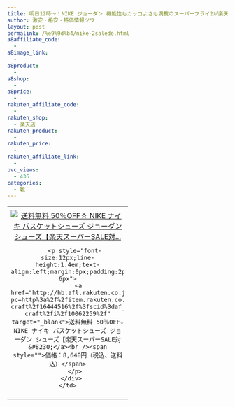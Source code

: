 ```yaml
---
title: 明日12時～！NIKE ジョーダン 機能性もカッコよさも満載のスーパーフライ2が楽天スーパーSALEで50%OFF激安特価8,000円！送料無料！
author: 激安・格安・特価情報ツウ
layout: post
permalink: /%e9%9d%b4/nike-2salede.html
a8affiliate_code:
  - 
a8image_link:
  - 
a8product:
  - 
a8shop:
  - 
a8price:
  - 
rakuten_affiliate_code:
  - 
rakuten_shop:
  - 楽天店
rakuten_product:
  - 
rakuten_price:
  - 
rakuten_affiliate_link:
  - 
pvc_views:
  - 436
categories:
  - 靴
---
```

<table border="0" cellpadding="0" cellspacing="0">
  <tr>
    <td valign="top">
      <div style="border:1px none;margin:0px;padding:6px 0px;width:260px;text-align:center;float:left">
        <a href="http://hb.afl.rakuten.co.jp/hgc/13c09448.6430b72c.13c09449.1b799ce2/?pc=http%3a%2f%2fitem.rakuten.co.jp%2fz-craft%2f16444516%2f%3fscid%3daf_link_tbl&m=http%3a%2f%2fm.rakuten.co.jp%2fz-craft%2fi%2f10062259%2f" target="_blank"><img src="http://hbb.afl.rakuten.co.jp/hgb/?pc=http%3a%2f%2fthumbnail.image.rakuten.co.jp%2f%400_mall%2fz-craft%2fcabinet%2f1%2f16%2f1644%2f16444516-1.jpg%3f_ex%3d240x240&m=http%3a%2f%2fthumbnail.image.rakuten.co.jp%2f%400_mall%2fz-craft%2fcabinet%2f1%2f16%2f1644%2f16444516-1.jpg" alt="送料無料 50％OFF☆ NIKE ナイキ バスケットシューズ ジョーダン シューズ【楽天スーパーSALE対..." border="0" style="margin:0px;padding:0px" /></a> 
        
        <p style="font-size:12px;line-height:1.4em;text-align:left;margin:0px;padding:2px 6px">
          <a href="http://hb.afl.rakuten.co.jp/hgc/13c09448.6430b72c.13c09449.1b799ce2/?pc=http%3a%2f%2fitem.rakuten.co.jp%2fz-craft%2f16444516%2f%3fscid%3daf_link_tbl&m=http%3a%2f%2fm.rakuten.co.jp%2fz-craft%2fi%2f10062259%2f" target="_blank">送料無料 50％OFF☆ NIKE ナイキ バスケットシューズ ジョーダン シューズ【楽天スーパーSALE対&#8230;</a><br /><span style="">価格：8,640円（税込、送料込）</span>
        </p>
      </div>
    </td>
  </tr>
</table>